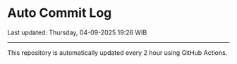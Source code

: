 # Auto Commit Log

Last updated: Thursday, 04-09-2025 19:26 WIB

---

This repository is automatically updated every 2 hour using GitHub Actions.
